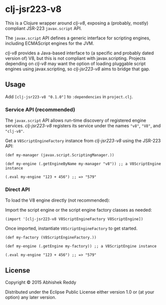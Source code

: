 # clj-jsr223-v8

This is a Clojure wrapper around *clj-v8*, exposing a (probably, mostly) compliant JSR-223 `javax.script` API.

The `javax.script` API defines a generic interface for scripting engines, including ECMAScript engines for the JVM.

*clj-v8* provides a Java-based interface to (a specific and probably dated version of) V8, but this is not compliant with javax.scripting. Projects depending on *clj-v8* may want the option of loading pluggable script engines using javax.scripting, so *clj-jsr223-v8* aims to bridge that gap.


## Usage

Add `[clj-jsr223-v8 "0.1.0"]` to `:dependencies` in `project.clj`.

### Service API (recommended)

The `javax.script` API allows run-time discovery of registered engine services. *clj-jsr223-v8* registers its service under the names `"v8"`, `"V8"`, and `"clj-v8"`.

Get a `V8ScriptEngineFactory` instance from *clj-jsr223-v8* using the JSR-223 API:

    (def my-manager (javax.script.ScriptingManager.))

    (def my-engine (.getEngineByName my-manager "v8")) ;; a V8ScriptEngine instance

    (.eval my-engine "123 + 456") ;; => "579"

### Direct API

To load the V8 engine directly (not recommended):

Import the script engine or the script engine factory classes as needed:

    (import '[clj-jsr223-v8 V8ScriptEngineFactory V8ScriptEngine])

Once imported, instantiate `V8ScriptEngineFactory` to get started.

    (def my-factory (V8ScriptEngineFactory.))

    (def my-engine (.getEngine my-factory)) ;; a V8ScriptEngine instance

    (.eval my-engine "123 + 456") ;; => "579"


## License

Copyright © 2015 Abhishek Reddy

Distributed under the Eclipse Public License either version 1.0 or (at
your option) any later version.
